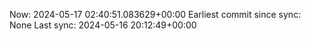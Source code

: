 Now: 2024-05-17 02:40:51.083629+00:00 Earliest commit since sync: None Last sync: 2024-05-16 20:12:49+00:00
